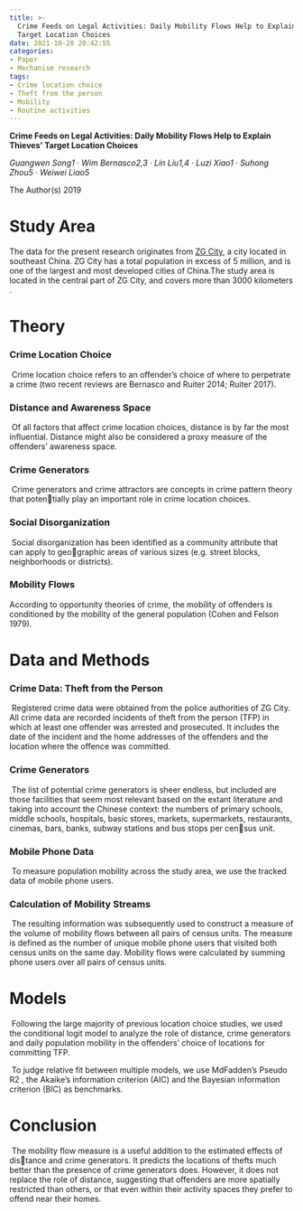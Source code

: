 ```yaml
---
title: >-
  Crime Feeds on Legal Activities: Daily Mobility Flows Help to Explain Thieves'
  Target Location Choices
date: 2021-10-28 20:42:55
categories:
- Paper
- Mechanism research
tags: 
- Crime location choice
- Theft from the person
- Mobility 
- Routine activities
---
```


**Crime Feeds on Legal Activities: Daily Mobility Flows Help to Explain Thieves' Target Location Choices**

*Guangwen Song1 · Wim Bernasco2,3 · Lin Liu1,4 · Luzi Xiao1 · Suhong Zhou5 ·  Weiwei Liao5*

The Author(s) 2019

<!--more-->

# Study Area

The data for the present research originates from <u>ZG City</u>, a city located in southeast China. ZG City has a total population in excess of 5 million, and is one of the largest and most developed cities of China.The study area is located in the central part of ZG City, and covers more than 3000 kilometers . 





# Theory

### **Crime Location Choice**

​	Crime location choice refers to an offender’s choice of where to perpetrate a crime (two  recent reviews are Bernasco and Ruiter 2014; Ruiter 2017).



### **Distance and Awareness Space**

​	Of all factors that affect crime location choices, distance is by far the most influential. Distance might also be considered a proxy measure of the offenders’ awareness space.



### **Crime Generators**

​	Crime generators and crime attractors are concepts in crime pattern theory that potentially play an important role in crime location choices. 



### **Social Disorganization**

​	Social disorganization has been identified as a community attribute that can apply to geographic areas of various sizes (e.g. street blocks, neighborhoods or districts). 



### **Mobility Flows**

According to opportunity theories of crime, the mobility of offenders is conditioned by the  mobility of the general population (Cohen and Felson 1979).





# Data and Methods

### Crime Data: Theft from the Person

​	Registered crime data were obtained from the police authorities of ZG City. All crime data  are recorded incidents of theft from the person (TFP) in which at least one offender was  arrested and prosecuted. It includes the date of the incident and the home addresses of the  offenders and the location where the offence was committed.



### Crime Generators

​	The list of potential crime generators is sheer endless, but included are those facilities  that seem most relevant based on the extant literature and taking into account the Chinese  context: the numbers of primary schools, middle schools, hospitals, basic stores, markets,  supermarkets, restaurants, cinemas, bars, banks, subway stations and bus stops per census unit. 

### Mobile Phone Data

​	To measure population mobility across the study area, we use the tracked data of mobile  phone users.

### Calculation of Mobility Streams

​	The resulting information was subsequently used to construct a measure of the volume of  mobility flows between all pairs of census units. The measure is defined as the number of  unique mobile phone users that visited both census units on the same day. Mobility flows  were calculated by summing phone users over all pairs of census units.

# Models

​	Following the large majority of previous location choice studies, we used the conditional  logit model to analyze the role of distance, crime generators and daily population mobility  in the offenders’ choice of locations for committing TFP. 

​	To  judge relative fit between multiple models, we use MdFadden’s Pseudo R2 , the Akaike’s  information criterion (AIC) and the Bayesian information criterion (BIC) as benchmarks.

# Conclusion

​	The mobility flow measure is a useful addition to the estimated effects of distance and crime generators. It predicts the locations of thefts much better than the presence  of crime generators does. However, it does not replace the role of distance, suggesting that  offenders are more spatially restricted than others, or that even within their activity spaces  they prefer to offend near their homes.

